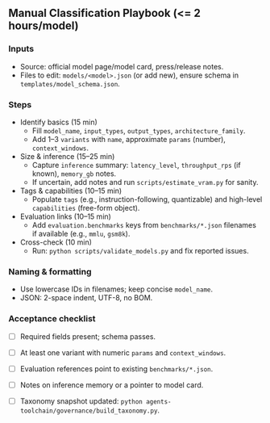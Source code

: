 ## Manual Classification Playbook (<= 2 hours/model)

### Inputs
- Source: official model page/model card, press/release notes.
- Files to edit: `models/<model>.json` (or add new), ensure schema in `templates/model_schema.json`.

### Steps
- Identify basics (15 min)
  - Fill `model_name`, `input_types`, `output_types`, `architecture_family`.
  - Add 1–3 `variants` with `name`, approximate `params` (number), `context_windows`.
- Size & inference (15–25 min)
  - Capture `inference` summary: `latency_level`, `throughput_rps` (if known), `memory_gb` notes.
  - If uncertain, add notes and run `scripts/estimate_vram.py` for sanity.
- Tags & capabilities (10–15 min)
  - Populate `tags` (e.g., instruction-following, quantizable) and high-level `capabilities` (free-form object).
- Evaluation links (10–15 min)
  - Add `evaluation.benchmarks` keys from `benchmarks/*.json` filenames if available (e.g., `mmlu`, `gsm8k`).
- Cross-check (10 min)
  - Run: `python scripts/validate_models.py` and fix reported issues.

### Naming & formatting
- Use lowercase IDs in filenames; keep concise `model_name`.
- JSON: 2-space indent, UTF-8, no BOM.

### Acceptance checklist
- [ ] Required fields present; schema passes.
- [ ] At least one variant with numeric `params` and `context_windows`.
- [ ] Evaluation references point to existing `benchmarks/*.json`.
- [ ] Notes on inference memory or a pointer to model card.
- [ ] Taxonomy snapshot updated: `python agents-toolchain/governance/build_taxonomy.py`.

